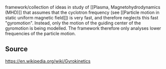 
framework/collection of ideas in study of [[Plasma, Magnetohydrodynamics (MHD)]] that assumes that the cyclotron frequency (see [[Particle motion in static uniform magnetic field]]) is very fast, and therefore neglects this fast "gyromotion". Instead, only the motion of the guiding center of the gyromotion is being modelled.
The framework therefore only analyses lower frequencies of the particle motion.


## Source
https://en.wikipedia.org/wiki/Gyrokinetics